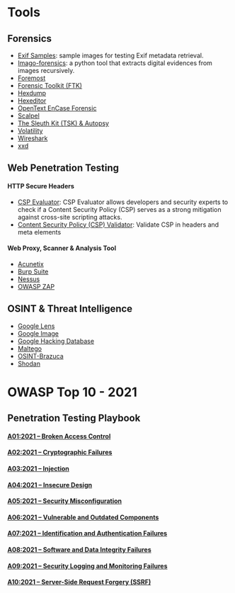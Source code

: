 # Tools 

## Forensics

- [Exif Samples](https://github.com/ianare/exif-samples): sample images for testing Exif metadata retrieval.
- [Imago-forensics](https://github.com/redaelli/imago-forensics): a python tool that extracts digital evidences from images recursively.
- [Foremost](https://wiki.archlinux.org/title/Foremost)
- [Forensic Toolkit (FTK)](https://accessdata.com/product-download)
- [Hexdump](https://man7.org/linux/man-pages/man1/hexdump.1.html)
- [Hexeditor](http://manpages.ubuntu.com/manpages/bionic/man1/hexeditor.1.html)
- [OpenText EnCase Forensic](https://security.opentext.com/encase-forensic)
- [Scalpel](http://manpages.ubuntu.com/manpages/impish/man1/scalpel.1.html)
- [The Sleuth Kit (TSK) & Autopsy](https://www.sleuthkit.org/)
- [Volatility](https://www.volatilityfoundation.org/)
- [Wireshark](https://www.wireshark.org/)
- [xxd](https://linux.die.net/man/1/xxd)

## Web Penetration Testing

#### HTTP Secure Headers
- [CSP Evaluator](https://csp-evaluator.withgoogle.com/): CSP Evaluator allows developers and security experts to check if a Content Security Policy (CSP) serves as a strong mitigation against cross-site scripting attacks.
- [Content Security Policy (CSP) Validator](https://cspvalidator.org/#url=https://cspvalidator.org/): Validate CSP in headers and meta elements

#### Web Proxy, Scanner & Analysis Tool
- [Acunetix](https://www.acunetix.com/)
- [Burp Suite](https://portswigger.net/burp)
- [Nessus](https://www.tenable.com/products/nessus)
- [OWASP ZAP](https://www.zaproxy.org/)

## OSINT & Threat Intelligence
- [Google Lens](https://lens.google/)
- [Google Image](https://www.google.com/imghp)
- [Google Hacking Database](https://www.exploit-db.com/google-hacking-database)
- [Maltego](https://www.maltego.com/)
- [OSINT-Brazuca](https://github.com/osintbrazuca/OSINT-Brazuca)
- [Shodan](https://www.shodan.io/)

# OWASP Top 10 - 2021 

## Penetration Testing Playbook

#### [A01:2021 – Broken Access Control](https://owasp.org/Top10/A01_2021-Broken_Access_Control/)
#### [A02:2021 – Cryptographic Failures](https://owasp.org/Top10/A02_2021-Cryptographic_Failures/)
#### [A03:2021 – Injection](https://owasp.org/Top10/A03_2021-Injection/)
#### [A04:2021 – Insecure Design](https://owasp.org/Top10/A04_2021-Insecure_Design/)
#### [A05:2021 – Security Misconfiguration](https://owasp.org/Top10/A05_2021-Security_Misconfiguration/)
#### [A06:2021 – Vulnerable and Outdated Components](https://owasp.org/Top10/A06_2021-Vulnerable_and_Outdated_Components/)
#### [A07:2021 – Identification and Authentication Failures](https://owasp.org/Top10/A07_2021-Identification_and_Authentication_Failures/)
#### [A08:2021 – Software and Data Integrity Failures](https://owasp.org/Top10/A08_2021-Software_and_Data_Integrity_Failures/)
#### [A09:2021 – Security Logging and Monitoring Failures](https://owasp.org/Top10/A09_2021-Security_Logging_and_Monitoring_Failures/)
#### [A10:2021 – Server-Side Request Forgery (SSRF)](https://owasp.org/Top10/A10_2021-Server-Side_Request_Forgery_%28SSRF%29/)